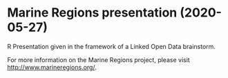 # Marine Regions presentation (2020-05-27)

R Presentation given in the framework of a Linked Open Data brainstorm.

For more information on the Marine Regions project, please visit http://www.marineregions.org/.




